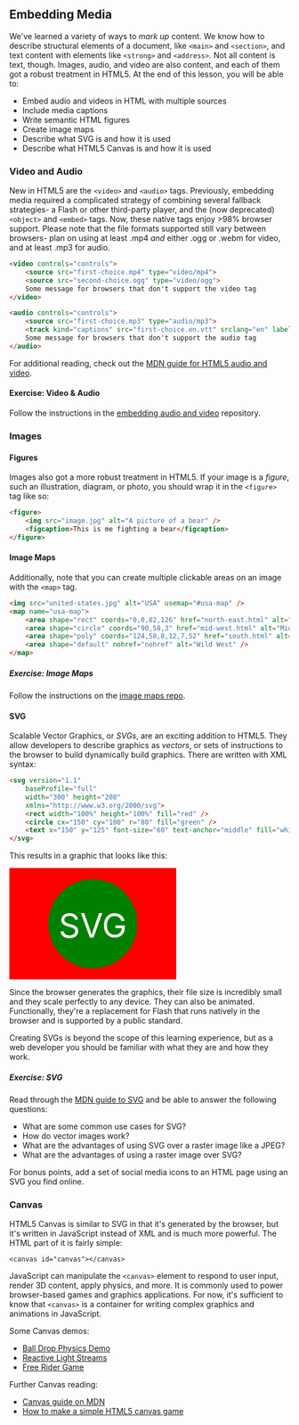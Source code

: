 ## Embedding Media

We've learned a variety of ways to _mark up_ content. We know how to describe structural elements of a document, like `<main>` and `<section>`, and text content with elements like `<strong>` and `<address>`. Not all content is text, though. Images, audio, and video are also content, and each of them got a robust treatment in HTML5. At the end of this lesson, you will be able to:

* Embed audio and videos in HTML with multiple sources
* Include media captions
* Write semantic HTML figures
* Create image maps
* Describe what SVG is and how it is used
* Describe what HTML5 Canvas is and how it is used

### Video and Audio

New in HTML5 are the `<video>` and `<audio>` tags. Previously, embedding media required a complicated strategy of combining several fallback strategies- a Flash or other third-party player, and the (now deprecated) `<object>` and `<embed>` tags. Now, these native tags enjoy >98% browser support. Please note that the file formats supported still vary between browsers- plan on using at least .mp4 *and* either .ogg or .webm for video, and at least .mp3 for audio.

```html
<video controls="controls">
    <source src="first-choice.mp4" type="video/mp4">
    <source src="second-choice.ogg" type="video/ogg">
    Some message for browsers that don't support the video tag
</video>

<audio controls="controls">
    <source src="first-choice.mp3" type="audio/mp3">
    <track kind="captions" src="first-choice.en.vtt" srclang="en" label="English">
    Some message for browsers that don't support the audio tag
</audio>
```

For additional reading, check out the [MDN guide for HTML5 audio and video](https://developer.mozilla.org/en-US/docs/Web/Guide/HTML/Using_HTML5_audio_and_video).

#### Exercise: Video & Audio

Follow the instructions in the [embedding audio and video](https://github.com/gSchool/embedding-audio-video) repository.

### Images

#### Figures

Images also got a more robust treatment in HTML5. If your image is a *figure*, such an illustration, diagram, or photo, you should wrap it in the `<figure>` tag like so:

```html
<figure>
    <img src="image.jpg" alt="A picture of a bear" />
    <figcaption>This is me fighting a bear</figcaption>
</figure>
```

#### Image Maps

Additionally, note that you can create multiple clickable areas on an image with the `<map>` tag.

```html
<img src="united-states.jpg" alt="USA" usemap="#usa-map" />
<map name="usa-map">
    <area shape="rect" coords="0,0,82,126" href="north-east.html" alt="Northeast" />
    <area shape="circle" coords="90,58,3" href="mid-west.html" alt="Midwest" />
    <area shape="poly" coords="124,58,8,12,7,52" href="south.html" alt="South" />
    <area shape="default" nohref="nohref" alt="Wild West" />
</map>
```

##### Exercise: Image Maps

Follow the instructions on the [image maps repo](https://github.com/gSchool/image-map-exercise).

#### SVG

Scalable Vector Graphics, or _SVGs_, are an exciting addition to HTML5. They allow developers to describe graphics as _vectors_, or sets of instructions to the browser to build dynamically build graphics. There are written with XML syntax:

```html
<svg version="1.1"
    baseProfile="full"
    width="300" height="200"
    xmlns="http://www.w3.org/2000/svg">
    <rect width="100%" height="100%" fill="red" />
    <circle cx="150" cy="100" r="80" fill="green" />
    <text x="150" y="125" font-size="60" text-anchor="middle" fill="white">SVG</text>
</svg>
```

This results in a graphic that looks like this:

<svg version="1.1"
    baseProfile="full"
    width="300" height="200"
    xmlns="http://www.w3.org/2000/svg">
    <rect width="100%" height="100%" fill="red" />
    <circle cx="150" cy="100" r="80" fill="green" />
    <text x="150" y="125" font-size="60" text-anchor="middle" fill="white">SVG</text>
</svg>

Since the browser generates the graphics, their file size is incredibly small and they scale perfectly to any device. They can also be animated. Functionally, they're a replacement for Flash that runs natively in the browser and is supported by a public standard.

Creating SVGs is beyond the scope of this learning experience, but as a web developer you should be familiar with what they are and how they work.

##### Exercise: SVG

Read through the [MDN guide to SVG](https://developer.mozilla.org/en-US/docs/Web/SVG) and be able to answer the following questions:

* What are some common use cases for SVG?
* How do vector images work?
* What are the advantages of using SVG over a raster image like a JPEG?
* What are the advantages of using a raster image over SVG?

For bonus points, add a set of social media icons to an HTML page using an SVG you find online.

### Canvas

HTML5 Canvas is similar to SVG in that it's generated by the browser, but it's written in JavaScript instead of XML and is much more powerful. The HTML part of it is fairly simple:

```
<canvas id="canvas"></canvas>
```

JavaScript can manipulate the `<canvas>` element to respond to user input, render 3D content, apply physics, and more. It is commonly used to power browser-based games and graphics applications. For now, it's sufficient to know that `<canvas>` is a container for writing complex graphics and animations in JavaScript.

Some Canvas demos:

* [Ball Drop Physics Demo](http://balldroppings.com/js/)
* [Reactive Light Streams](https://developer.mozilla.org/en-US/demos/detail/zen-photon-garden/launch)
* [Free Rider Game](http://www.freeriderhd.com/t/1016-layers)


Further Canvas reading:

* [Canvas guide on MDN](https://developer.mozilla.org/en-US/docs/Web/API/Canvas_API)
* [How to make a simple HTML5 canvas game](http://www.lostdecadegames.com/how-to-make-a-simple-html5-canvas-game/)
